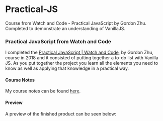 # Practical-JS
Course from Watch and Code - Practical JavaScript  by Gordon Zhu. Completed to demonstrate an understanding of VanillaJS.

### Practical JavaScript from Watch and Code

I completed the [Practical JavaScript | Watch and Code](https://watchandcode.com/p/practical-javascript), by Gordon Zhu, course in 2018 and it consisted of putting together a to-do list with Vanilla JS. As you put together the project you learn all the elements you need to know as well as applying that knowledge in a practical way.

#### Course Notes

My course notes can be found [here](https://github.com/CameronPaton/Practical-JS/tree/master/Notes).

#### Preview

A preview of the finished product can be seen below:
